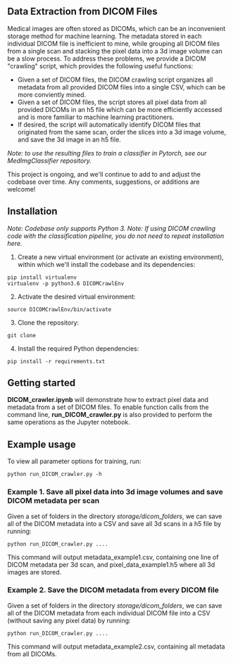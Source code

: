 ## Data Extraction from DICOM Files
Medical images are often stored as DICOMs, which can be an inconvenient storage method for machine learning. The metadata stored in each individual DICOM file is inefficient to mine, while grouping all DICOM files from a single scan and stacking the pixel data into a 3d image volume can be a slow process. To address these problems, we provide a DICOM "crawling" script, which provides the following useful functions: 
- Given a set of DICOM files, the DICOM crawling script organizes all metadata from all provided DICOM files into a single CSV, which can be more conviently mined. 
- Given a set of DICOM files, the script stores all pixel data from all provided DICOMs in an h5 file which can be more efficiently accessed and is more familiar to machine learning practitioners. 
- If desired, the script will automatically identify DICOM files that originated from the same scan, order the slices into a 3d image volume, and save the 3d image in an h5 file.

*Note: to use the resulting files to train a classifier in Pytorch, see our MedImgClassifier repository.*

This project is ongoing, and we'll continue to add to and adjust the codebase over time. Any comments, suggestions, or additions are welcome!


## Installation 

*Note: Codebase only supports Python 3.*
*Note: If using DICOM crawling code with the classification pipeline, you do not need to repeat installation here.* 

1. Create a new virtual environment (or activate an existing environment), within which we'll install the codebase and its dependencies:
```
pip install virtualenv
virtualenv -p python3.6 DICOMCrawlEnv
```

2. Activate the desired virtual environment:
```
source DICOMCrawlEnv/bin/activate
```

3. Clone the repository:
```
git clone 
```

4. Install the required Python dependencies: 
```
pip install -r requirements.txt
```

## Getting started
__DICOM_crawler.ipynb__ will demonstrate how to extract pixel data and metadata from a set of DICOM files. To enable function calls from the command line, __run_DICOM_crawler.py__ is also provided to perform the same operations as the Jupyter notebook.

## Example usage
To view all parameter options for training, run:

```
python run_DICOM_crawler.py -h
```
### Example 1. Save all pixel data into 3d image volumes and save DICOM metadata per scan
Given a set of folders in the directory *storage/dicom_folders*, we can save all of the DICOM metadata into a CSV and save all 3d scans in a h5 file by running:
```
python run_DICOM_crawler.py ....
```
This command will output metadata_example1.csv, containing one line of DICOM metadata per 3d scan, and pixel_data_example1.h5 where all 3d images are stored. 

### Example 2. Save the DICOM metadata from every DICOM file 
Given a set of folders in the directory *storage/dicom_folders*, we can save all of the DICOM metadata from each individual DICOM file into a CSV (without saving any pixel data) by running:
```
python run_DICOM_crawler.py ....
```
This command will output metadata_example2.csv, containing all metadata from all DICOMs. 
